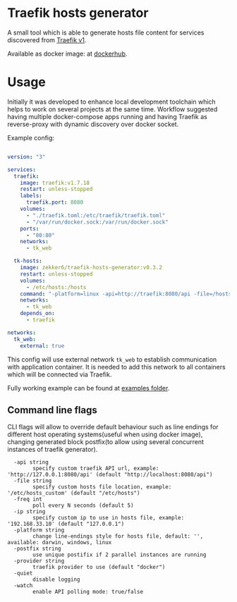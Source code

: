 # Traefik hosts generator

A small tool which is able to generate hosts file content for services discovered from [Traefik v1](https://traefik.io).

Available as docker image: at [dockerhub](https://hub.docker.com/repository/docker/zekker6/traefik-hosts-generator).

# Usage

Initially it was developed to enhance local development toolchain which helps to work on several projects at the same time. Workflow suggested having multiple docker-compose apps running and having Traefik as reverse-proxy with dynamic discovery over docker socket.

Example config:
```yaml

version: "3"

services:
  traefik:
    image: traefik:v1.7.18
    restart: unless-stopped
    labels:
      traefik.port: 8080
    volumes:
      - "./traefik.toml:/etc/traefik/traefik.toml"
      - "/var/run/docker.sock:/var/run/docker.sock"
    ports:
      - "80:80"
    networks:
      - tk_web

  tk-hosts:
    image: zekker6/traefik-hosts-generator:v0.3.2
    restart: unless-stopped
    volumes:
      - /etc/hosts:/hosts
    command: "-platform=linux -api=http://traefik:8080/api -file=/hosts -watch=true -freq=10"
    networks:
      - tk_web
    depends_on:
      - traefik

networks:
  tk_web:
    external: true
```

This config will use external network `tk_web` to establish communication with application container.
It is needed to add this network to all containers which will be connected via Traefik.


Fully working example can be found at [examples folder](example/).

## Command line flags

CLI flags will allow to override default behaviour such as line endings for different host operating systems(useful when using docker image), changing generated block postfix(to allow using several concurrent instances of traefik generator).

```
  -api string
        specify custom traefik API url, example: 'http://127.0.0.1:8080/api' (default "http://localhost:8080/api")
  -file string
        specify custom hosts file location, example: '/etc/hosts_custom' (default "/etc/hosts")
  -freq int
        poll every N seconds (default 5)
  -ip string
        specify custom ip to use in hosts file, example: '192.168.33.10' (default "127.0.0.1")
  -platform string
        change line-endings style for hosts file, default: '', available: darwin, windows, linux
  -postfix string
        use unique postifix if 2 parallel instances are running
  -provider string
        traefik provider to use (default "docker")
  -quiet
        disable logging
  -watch
        enable API polling mode: true/false
```
